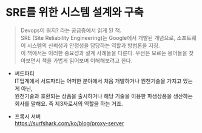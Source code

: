 # SRE를 위한 시스템 설계와 구축

> Devops이 뭐지? 라는 궁금증에서 읽게 된 책. <br>
> SRE (Site Reliability Engineering)는 Google에서 개발된 개념으로, 소프트웨어 시스템의 신뢰성과 안정성을 담당하는 역할과 방법론을 지칭.<br>
> 이 책에서는 이러한 중요성과 설계 사례들을 다룬다. 우선은 모르는 용어들을 찾아보면서 책을 가볍게 읽어보며 이해해보려고 한다.<br>

- 써드파티<br>
IT업계에서 서드파티는 어떠한 분야에서 처음 개발하거나 원천기술을 가지고 있는 게 아닌, <br>
원천기술과 호환되는 상품을 출시하거나 해당 기술을 이용한 파생상품을 생산하는 회사를 말해요. 즉 제3자로서의 역할을 하는 거죠.<br>

- 프록시 서버<br> 
https://surfshark.com/ko/blog/proxy-server
